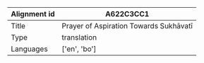 |Alignment id | A622C3CC1
| --- | --- 
|Title | Prayer of Aspiration Towards Sukhāvatī 
|Type | translation
|Languages | ['en', 'bo']
